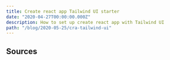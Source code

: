 ```yaml
---
title: Create react app Tailwind UI starter
date: "2020-04-27T00:00:00.000Z"
description: How to set up create react app with Tailwind UI
path: "/blog/2020-05-25/cra-tailwind-ui"
---
```


## Sources

[tailwindcss-docs]: https://tailwindcss.com/
[tailwindui-docs]: https://tailwindui.com/documentation
[cra-tailwind-docs]: https://daveceddia.com/tailwind-create-react-app/
